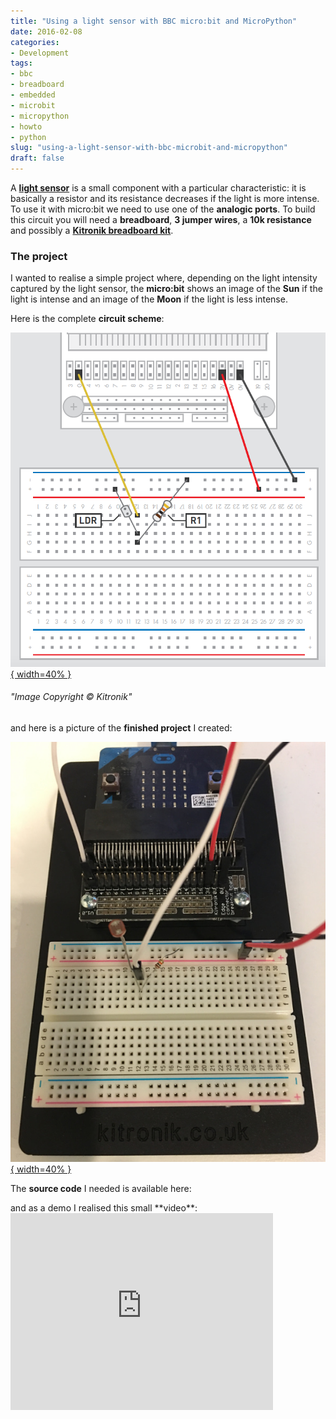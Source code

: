 ```yaml
---
title: "Using a light sensor with BBC micro:bit and MicroPython"
date: 2016-02-08
categories: 
- Development
tags: 
- bbc
- breadboard
- embedded
- microbit
- micropython
- howto
- python
slug: "using-a-light-sensor-with-bbc-microbit-and-micropython"
draft: false
---
```


A **[light sensor](https://en.wikipedia.org/wiki/Photoresistor)** is a
small component with a particular characteristic: it is basically a
resistor and its resistance decreases if the light is more intense. To
use it with micro:bit we need to use one of the **analogic ports**. To
build this circuit you will need a **breadboard**, **3 jumper wires**, a
**10k resistance** and possibly a **[Kitronik breadboard
kit](https://www.kitronik.co.uk/5609-prototyping-system-for-the-bbc-microbit.html)**.

### The project

I wanted to realise a simple project where, depending on the light
intensity captured by the light sensor, the **micro:bit** shows an image
of the **Sun** if the light is intense and an image of the **Moon** if
the light is less intense.

Here is the complete **circuit scheme**:

[![microbit\_breadboard\_schema\_light](microbit_breadboard_schema_light.png){ width=40% }](microbit_breadboard_schema_light.png)

###### "Image Copyright © Kitronik"

and here is a picture of the **finished project** I created:

[![microbit\_breadboard\_example\_2](microbit_breadboard_example_2.jpg){ width=40% }](microbit_breadboard_example_2.jpg)

The **source code** I needed is available here:

<p>
<script src="https://gist.github.com/andreagrandi/99a09be27c9626b1119d.js"></script>
</p>
and as a demo I realised this small **video**:

<iframe width="420" height="315" src="https://www.youtube.com/embed/6vLE_AQc4Bc" frameborder="0" allowfullscreen="allowfullscreen"></iframe>

